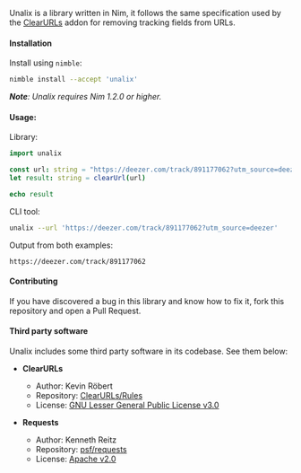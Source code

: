Unalix is a library written in Nim, it follows the same specification used by the [ClearURLs](https://github.com/ClearURLs/Addon) addon for removing tracking fields from URLs.

#### Installation

Install using `nimble`:

```bash
nimble install --accept 'unalix'
```

_**Note**: Unalix requires Nim 1.2.0 or higher._

#### Usage:

Library:

```nim
import unalix

const url: string = "https://deezer.com/track/891177062?utm_source=deezer"
let result: string = clearUrl(url)

echo result
```

CLI tool:

```bash
unalix --url 'https://deezer.com/track/891177062?utm_source=deezer'
```

Output from both examples:

```
https://deezer.com/track/891177062
```

#### Contributing

If you have discovered a bug in this library and know how to fix it, fork this repository and open a Pull Request.

#### Third party software

Unalix includes some third party software in its codebase. See them below:

- **ClearURLs**
  - Author: Kevin Röbert
  - Repository: [ClearURLs/Rules](https://github.com/ClearURLs/Rules)
  - License: [GNU Lesser General Public License v3.0](https://gitlab.com/ClearURLs/Rules/blob/master/LICENSE)

- **Requests**
  - Author: Kenneth Reitz
  - Repository: [psf/requests](https://github.com/psf/requests)
  - License: [Apache v2.0](https://github.com/psf/requests/blob/master/LICENSE)
